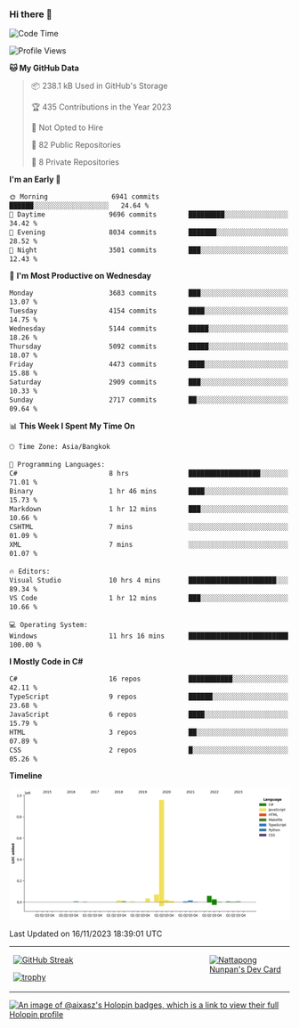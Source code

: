 ### Hi there 👋

<!--START_SECTION:waka-->
![Code Time](http://img.shields.io/badge/Code%20Time-1%2C243%20hrs%2059%20mins-blue)

![Profile Views](http://img.shields.io/badge/Profile%20Views-0-blue)

**🐱 My GitHub Data** 

> 📦 238.1 kB Used in GitHub's Storage 
 > 
> 🏆 435 Contributions in the Year 2023
 > 
> 🚫 Not Opted to Hire
 > 
> 📜 82 Public Repositories 
 > 
> 🔑 8 Private Repositories 
 > 
**I'm an Early 🐤** 

```text
🌞 Morning                6941 commits        ██████░░░░░░░░░░░░░░░░░░░   24.64 % 
🌆 Daytime                9696 commits        █████████░░░░░░░░░░░░░░░░   34.42 % 
🌃 Evening                8034 commits        ███████░░░░░░░░░░░░░░░░░░   28.52 % 
🌙 Night                  3501 commits        ███░░░░░░░░░░░░░░░░░░░░░░   12.43 % 
```
📅 **I'm Most Productive on Wednesday** 

```text
Monday                   3683 commits        ███░░░░░░░░░░░░░░░░░░░░░░   13.07 % 
Tuesday                  4154 commits        ████░░░░░░░░░░░░░░░░░░░░░   14.75 % 
Wednesday                5144 commits        █████░░░░░░░░░░░░░░░░░░░░   18.26 % 
Thursday                 5092 commits        █████░░░░░░░░░░░░░░░░░░░░   18.07 % 
Friday                   4473 commits        ████░░░░░░░░░░░░░░░░░░░░░   15.88 % 
Saturday                 2909 commits        ███░░░░░░░░░░░░░░░░░░░░░░   10.33 % 
Sunday                   2717 commits        ██░░░░░░░░░░░░░░░░░░░░░░░   09.64 % 
```


📊 **This Week I Spent My Time On** 

```text
🕑︎ Time Zone: Asia/Bangkok

💬 Programming Languages: 
C#                       8 hrs               ██████████████████░░░░░░░   71.01 % 
Binary                   1 hr 46 mins        ████░░░░░░░░░░░░░░░░░░░░░   15.73 % 
Markdown                 1 hr 12 mins        ███░░░░░░░░░░░░░░░░░░░░░░   10.66 % 
CSHTML                   7 mins              ░░░░░░░░░░░░░░░░░░░░░░░░░   01.09 % 
XML                      7 mins              ░░░░░░░░░░░░░░░░░░░░░░░░░   01.07 % 

🔥 Editors: 
Visual Studio            10 hrs 4 mins       ██████████████████████░░░   89.34 % 
VS Code                  1 hr 12 mins        ███░░░░░░░░░░░░░░░░░░░░░░   10.66 % 

💻 Operating System: 
Windows                  11 hrs 16 mins      █████████████████████████   100.00 % 
```

**I Mostly Code in C#** 

```text
C#                       16 repos            ███████████░░░░░░░░░░░░░░   42.11 % 
TypeScript               9 repos             ██████░░░░░░░░░░░░░░░░░░░   23.68 % 
JavaScript               6 repos             ████░░░░░░░░░░░░░░░░░░░░░   15.79 % 
HTML                     3 repos             ██░░░░░░░░░░░░░░░░░░░░░░░   07.89 % 
CSS                      2 repos             █░░░░░░░░░░░░░░░░░░░░░░░░   05.26 % 
```



**Timeline**

![Lines of Code chart](https://raw.githubusercontent.com/aixasz/aixasz/main/assets/bar_graph.png)


 Last Updated on 16/11/2023 18:39:01 UTC
<!--END_SECTION:waka-->

<table>
<tr>
<td width="70%" valign="top">
 
 [![GitHub Streak](http://github-readme-streak-stats.herokuapp.com?user=aixasz&theme=github-dark&hide_border=true&date_format=%5BY%20%5DM%20j)](https://git.io/streak-stats)

 [![trophy](https://github-profile-trophy.vercel.app/?username=aixasz&theme=onedark)](https://github.com/ryo-ma/github-profile-trophy)
 </td>
<td width="30%" valign="top">
 
<a href="https://app.daily.dev/aixasz"><img src="https://api.daily.dev/devcards/403207936e6547c9a85ea449e9f3abe8.png?r=re8" alt="Nattapong Nunpan's Dev Card"/></a>

 </td>
</tr>
</table>

[![An image of @aixasz's Holopin badges, which is a link to view their full Holopin profile](https://holopin.me/aixasz)](https://holopin.io/@aixasz)
 
